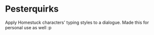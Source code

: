 # Pesterquirks
Apply Homestuck characters' typing styles to a dialogue. Made this for personal use as well :p

